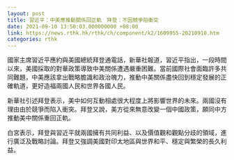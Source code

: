 ```yaml
---
layout: post
title: 習近平：中美應推動關係回正軌　拜登：不因競爭陷衝突
date: 2021-09-10 13:50:03.000000000 +08:00
link: https://news.rthk.hk/rthk/ch/component/k2/1609955-20210910.htm
categories: rthk
---
```


國家主席習近平應約與美國總統拜登通電話，新華社報道，習近平指出，一段時間以來，美國採取的對華政策導致中美關係遭遇嚴重困難。當前國際社會面臨許多共同難題，中美應該拿出戰略膽識和政治魄力，推動中美關係盡快回到穩定發展的正確軌道，更好造福兩國人民和世界各國人民。

新華社引述拜登表示，美中如何互動相處很大程度上將影響世界的未來。兩國沒有理由由於競爭而陷入衝突。拜登又說，美方從來無意改變一個中國政策，願同中方推動美中關係重回正軌。

白宮表示，拜登與習近平就兩國擁有共同利益、以及價值觀和觀點分歧的領域，進行廣泛及戰略討論。拜登又強調美國對印太地區與世界和平、穩定與繁榮的長久利益。
